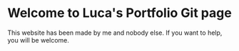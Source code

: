 # Welcome to Luca's Portfolio Git page

This website has been made by me and nobody else. If you want to help, you will be welcome.
